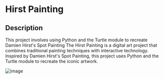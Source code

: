 # Hirst Painting
## Description
This project involves using Python and the Turtle module to recreate Damien Hirst's Spot Painting
The Hirst Painting is a digital art project that combines traditional painting techniques with interactive technology. Inspired by Damien Hirst's Spot Painting, this project uses Python and the Turtle module to recreate the iconic artwork.


![image](https://github.com/sadafahmedd/python_projects/assets/90939272/25c75e3d-7f16-4da2-a6e1-6eb8ce4b1af8)

